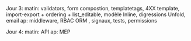 Jour 3: 
matin: validators, form compostion, templatetags, 4XX template, import-export + ordering + list_editable, modèle Inline, digressions Unfold, email 
ap:  middleware, RBAC ORM , signaux, tests, permissions

<!-- 
EMAIL_BACKEND = 'django.core.mail.backends.console.EmailBackend'
# EMAIL_BACKEND = 'django.core.mail.backends.smtp.EmailBackend'
# EMAIL_HOST = 'smtp.example.com'
# EMAIL_PORT = 587
# EMAIL_USE_TLS = True
# EMAIL_HOST_USER = 'your-email@example.com'
# EMAIL_HOST_PASSWORD = 'your-email-password'


from django import template

register = template.Library()

@register.filter(name='add_class')
def add_class(field, css_class):
    return field.as_widget(attrs={"class": css_class})


class SimpleLoggingMiddleware:
    def __init__(self, get_response):
        self.get_response = get_response

    def __call__(self, request):
        # Code to be executed for each request before
        # the view (and later middleware) are called.
        print(f"Request path: {request.path}")

        response = self.get_response(request)

        # Code to be executed for each request/response after
        # the view is called.
        return response -->

Jour 4:
matin: API
ap: MEP